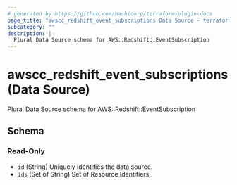 ```yaml
---
# generated by https://github.com/hashicorp/terraform-plugin-docs
page_title: "awscc_redshift_event_subscriptions Data Source - terraform-provider-awscc"
subcategory: ""
description: |-
  Plural Data Source schema for AWS::Redshift::EventSubscription
---
```


# awscc_redshift_event_subscriptions (Data Source)

Plural Data Source schema for AWS::Redshift::EventSubscription



<!-- schema generated by tfplugindocs -->
## Schema

### Read-Only

- `id` (String) Uniquely identifies the data source.
- `ids` (Set of String) Set of Resource Identifiers.


